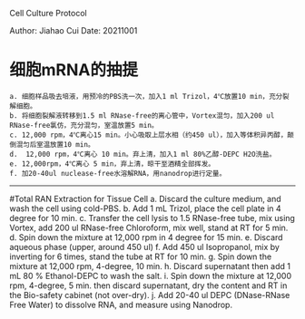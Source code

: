 Cell Culture Protocol

Author: Jiahao Cui
Date: 20211001

# 细胞mRNA的抽提
	a. 细胞样品吸去培液，用预冷的PBS洗一次，加入1 ml Trizol，4℃放置10 min，充分裂解细胞。
	b. 将细胞裂解液转移到1.5 ml RNase-free的离心管中，Vortex混匀，加入200 ul RNase-free氯仿，充分混匀，室温放置5 min。
	c. 12,000 rpm，4℃离心15 min。小心吸取上层水相（约450 ul），加入等体积异丙醇，颠倒混匀后室温放置10 min。
	d. 	12,000 rpm，4℃离心 10 min。弃上清，加入1 ml 80%乙醇-DEPC H2O洗盐。
	e. 12,000rpm，4℃离心 5 min，弃上清，晾干至酒精全部挥发。
	f. 加20-40ul nuclease-free水溶解RNA，用nanodrop进行定量。
---


#Total RAN Extraction for Tissue Cell
	a.	Discard the culture medium, and wash the cell using cold-PBS.
	b.	Add 1 mL Trizol, place the cell plate in 4 degree for 10 min.
	c.	Transfer the cell lysis to 1.5 RNase-free tube, mix using Vortex, add 200 ul RNase-free Chloroform, mix well, stand at RT for 5 min.
	d.	Spin down the mixture at 12,000 rpm in 4 degree for 15 min. 
	e.	Discard aqueous phase (upper, around 450 ul)
	f.	Add 450 ul Isopropanol, mix by inverting for 6 times, stand the tube at RT for 10 min.
	g.	Spin down the mixture at 12,000 rpm, 4-degree, 10 min.
	h.	Discard supernatant then add 1 mL 80 % Ethanol-DEPC to wash the salt.
	i.	Spin down the mixture at 12,000 rpm, 4-degree, 5 min. then discard supernatant, dry the content and RT in the Bio-safety cabinet (not over-dry).
	j.	Add 20-40 ul DEPC (DNase-RNase Free Water) to dissolve RNA, and measure using Nanodrop.

